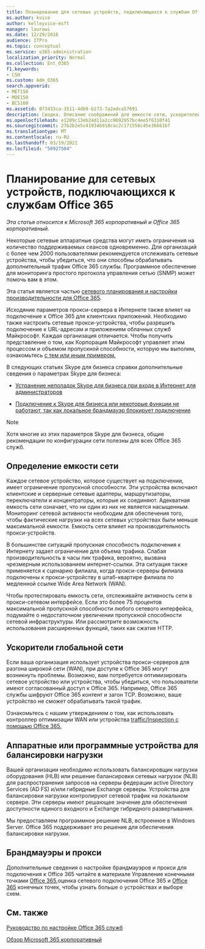 ```yaml
---
title: Планирование для сетевых устройств, подключающихся к службам Office 365
ms.author: kvice
author: kelleyvice-msft
manager: laurawi
ms.date: 12/29/2016
audience: ITPro
ms.topic: conceptual
ms.service: o365-administration
localization_priority: Normal
ms.collection: Ent_O365
f1.keywords:
- CSH
ms.custom: Adm_O365
search.appverid:
- MET150
- MOE150
- BCS160
ms.assetid: 073433ca-3511-4db9-b173-7a2edca57691
description: Сводка. Описание соображений для емкости сети, ускорителей WAN и устройств балансировки нагрузки, используемых для подключения к Office 365.
ms.openlocfilehash: e1209c13eb24d11a2cc9692957bc4ee5f6310f41
ms.sourcegitcommit: 27b2b2e5c41934b918cac2c171556c45e36661bf
ms.translationtype: MT
ms.contentlocale: ru-RU
ms.lasthandoff: 03/19/2021
ms.locfileid: "50927504"
---
```

# <a name="plan-for-network-devices-that-connect-to-office-365-services"></a>Планирование для сетевых устройств, подключающихся к службам Office 365

*Эта статья относится к Microsoft 365 корпоративный и Office 365 корпоративный.*
  
Некоторые сетевые аппаратные средства могут иметь ограничения на количество поддерживаемых сеансов одновременно. Для организаций с более чем 2000 пользователями рекомендуется отслеживать сетевые устройства, чтобы убедиться, что они способны обрабатывать дополнительный трафик Office 365 службы. Программное обеспечение для мониторинга простого протокола управления сетью (SNMP) может помочь вам в этом.

Эта статья является частью [сетевого планирования и настройки производительности для Office 365](./network-planning-and-performance.md).

Исходяние параметров прокси-сервера в Интернете также влияет на подключение к Office 365 для клиентских приложений. Необходимо также настроить сетевые прокси-устройства, чтобы разрешить подключение к URL-адресам и приложениям облачных служб Майкрософт. Каждая организация отличается. Чтобы получить представление о том, как Корпорация Майкрософт управляет этим процессом и объемом пропускной способности, которую мы выполим, ознакомьтесь [с тем или иным примером.](https://www.microsoft.com/itshowcase/Article/Content/631/Optimizing-network-performance-for-Microsoft-Office-365)
  
В следующих статьях Skype для бизнеса справки дополнительные сведения о параметрах Skype для бизнеса:
  
- [Устранение неполадок Skype для бизнеса при входе в Интернет для администраторов](/skypeforbusiness/set-up-skype-for-business-online/troubleshooting-sign-in-errors-for-admins)

- [Подключение к Skype для бизнеса или некоторые функции не работают, так как локальное брандмауэр блокирует подключение](https://go.microsoft.com/fwlink/p/?LinkID=243625)

> [!NOTE]
> Хотя многие из этих параметров Skype для бизнеса, общие рекомендации по конфигурации сети полезны для всех Office 365 служб.
  
## <a name="determining-network-capacity"></a>Определение емкости сети

Каждое сетевое устройство, которое существует на подключении, имеет ограничение пропускной способности. Эти устройства включают клиентские и серверные сетевые адаптеры, маршрутизаторы, переключатели и концентраторы, которые их соединяют. Адекватная емкость сети означает, что ни один из них не является насыщенным. Мониторинг сетевой активности необходим для обеспечения того, чтобы фактические нагрузки на всех сетевых устройствах были меньше максимальной емкости. Емкость сети влияет на производительность прокси-устройств.
  
В большинстве ситуаций пропускная способность подключения к Интернету задает ограничение для объема трафика. Слабая производительность в часы пик трафика, вероятно, вызвана чрезмерным использованием интернет-ссылки. Эта ситуация также применяется к сценарию филиала, когда прокси-серверы филиала подключены к прокси-устройству в штаб-квартире филиала по медленной ссылке Wide Area Network (WAN).
  
Чтобы протестировать емкость сети, отслеживайте активность сети в прокси-сетевом интерфейсе. Если это более 75 процентов максимальной пропускной способности любого сетевого интерфейса, подумайте о недостаточном увеличении пропускной способности сетевой инфраструктуры. Или рассмотрите возможность использования расширенных функций, таких как сжатие HTTP.
  
## <a name="wan-accelerators"></a>Ускорители глобальной сети

Если ваша организация использует устройства прокси-серверов для разгона широкой сети (WAN), при доступе к Office 365 могут возникнуть проблемы. Возможно, вам потребуется оптимизировать сетевое устройство или устройства, чтобы убедиться, что пользователи имеют согласованный доступ к Office 365. Например, Office 365 службы шифруют Office 365 контент и загон TCP. Возможно, ваше устройство не сможет обрабатывать такой трафик.
  
Ознакомьтесь с нашим утверждением о том, как использовать контроллер оптимизации WAN или устройства [traffic/Inspection с помощью Office 365.](https://support.microsoft.com/kb/2690045)
  
## <a name="hardware-and-software-load-balancing-devices"></a>Аппаратные или программные устройства для балансировки нагрузки

Вашей организации необходимо использовать балансировщик нагрузки оборудования (HLB) или решение балансировки сетевых нагрузок (NLB) для распространения запросов на серверы федерации active Directory Services (AD FS) и/или гибридные Exchange серверы. Устройства для балансировки нагрузки контролируют сетевой трафик на локальном сервере. Эти серверы имеют решающее значение для обеспечения доступности единого входного и Exchange гибридного развертывания.
  
Мы предоставляем программное решение NLB, встроенное в Windows Server. Office 365 поддерживает это решение для обеспечения балансировки нагрузки.
  
## <a name="firewalls-and-proxies"></a>Брандмауэры и прокси

Дополнительные сведения о настройке брандмауэров и прокси для подключения к Office 365 читайте в [](assessing-network-connectivity.md)материале Управление конечными точками [Office 365,](https://support.office.com/article/99cab9d4-ef59-4207-9f2b-3728eb46bf9a)оценка сетевого подключения Office 365 и [Office 365](https://support.office.com/article/d4088321-1c89-4b96-9c99-54c75cae2e6d) конечных точек, чтобы узнать больше о устройствах и выборе схем.
  
## <a name="see-also"></a>См. также

[Руководство по настройке Office 365 служб](setup-guides-for-microsoft-365.md)

[Обзор Microsoft 365 корпоративный](microsoft-365-overview.md)